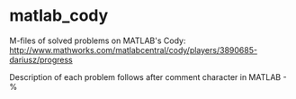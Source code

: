 # matlab_cody
M-files of solved problems on MATLAB's Cody: 
http://www.mathworks.com/matlabcentral/cody/players/3890685-dariusz/progress

Description of each problem follows after comment character in MATLAB - %

